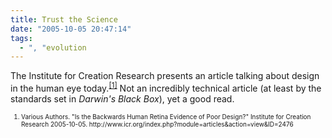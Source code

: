 ```yaml
---
title: Trust the Science
date: "2005-10-05 20:47:14"
tags:
  - ", "evolution
---
```

<p>The Institute for Creation Research presents an article talking about design in the human eye today.<sup><a href="http://www.icr.org/index.php?module=articles&action=view&ID=2476">[1]</a></sup> Not an incredibly technical article (at least by the standards set in <i>Darwin's Black Box</i>), yet a good read.  </p>  <font size="-2"> <ol> <li>Various Authors. "Is the Backwards Human Retina Evidence of Poor Design?"  Institute for Creation Research 2005-10-05. http://www.icr.org/index.php?module=articles&action=view&ID=2476 </li> </ol> </font>

